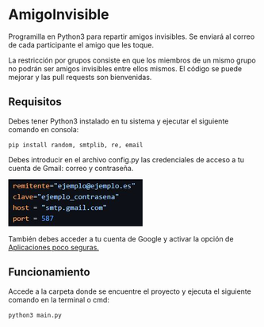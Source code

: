 # AmigoInvisible
Programilla en Python3 para repartir amigos invisibles. Se enviará al correo de cada participante el amigo que les toque.

La restricción por grupos consiste en que los miembros de un mismo grupo no podrán ser amigos invisibles entre ellos mismos.
El código se puede mejorar y las pull requests son bienvenidas.
## Requisitos
Debes tener Python3 instalado en tu sistema y ejecutar el siguiente comando en consola:
```console
pip install random, smtplib, re, email
```
Debes introducir en el archivo config.py las credenciales de acceso a tu cuenta de Gmail: correo y contraseña.

![Ejemplo del archivo config.py](img/config_ejemplo.jpg)

También debes acceder a tu cuenta de Google y activar la opción de
  [Aplicaciones poco seguras.](https://support.google.com/accounts/answer/6010255?hl=es)
## Funcionamiento
Accede a la carpeta donde se encuentre el proyecto y ejecuta el siguiente comando en la terminal o cmd:
```console
python3 main.py
```
